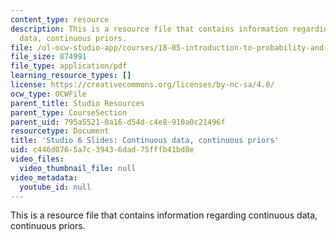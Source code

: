 ```yaml
---
content_type: resource
description: This is a resource file that contains information regarding continuous
  data, continuous priors.
file: /ol-ocw-studio-app/courses/18-05-introduction-to-probability-and-statistics-spring-2014/c446d0765a7c39436dad75fffb41bd8e_MIT18_05S14_studio6_slides.pdf
file_size: 874991
file_type: application/pdf
learning_resource_types: []
license: https://creativecommons.org/licenses/by-nc-sa/4.0/
ocw_type: OCWFile
parent_title: Studio Resources
parent_type: CourseSection
parent_uid: 795a5521-0a16-d54d-c4e8-910a0c21496f
resourcetype: Document
title: 'Studio 6 Slides: Continuous data, continuous priors'
uid: c446d076-5a7c-3943-6dad-75fffb41bd8e
video_files:
  video_thumbnail_file: null
video_metadata:
  youtube_id: null
---
```

This is a resource file that contains information regarding continuous data, continuous priors.